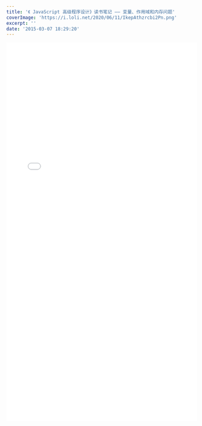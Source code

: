 ```yaml
---
title: '《 JavaScript 高级程序设计》读书笔记 —— 变量、作用域和内存问题'
coverImage: 'https://i.loli.net/2020/06/11/IkepAthzrcbi2Pn.png'
excerpt: ''
date: '2015-03-07 18:29:20'
---
```


<embed src="../assets/javascript-notes-variable-scope-memory/scope-memory-variables.pdf" width="100%" height="1000px"/>